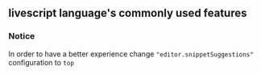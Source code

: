 ## livescript language's commonly used features
### Notice
In order to have a better experience change `"editor.snippetSuggestions"` configuration to `top` 